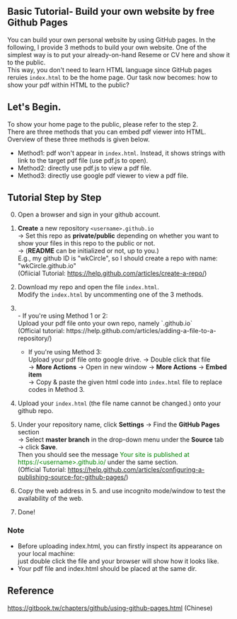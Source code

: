 ﻿## Basic Tutorial- Build your own website by free Github Pages
You can build your own personal website by using GitHub pages. In the following, I provide 3 methods to build your own website. One of the simplest way is to put your already-on-hand Reseme or CV here and show it to the public.</br>
This way, you don't need to learn HTML language since GitHub pages reruies `index.html` to be the home page. Our task now becomes: how to show your pdf within HTML to the public?

## Let's Begin.
To show your home page to the public, please refer to the step 2. </br>
There are three methods that you can embed pdf viewer into HTML. Overview of these three methods is given below.
- Method1: pdf won't appear in `index.html`. Instead, it shows strings with link to the target pdf file (use pdf.js to open).
- Method2: directly use pdf.js to view a pdf file.
- Method3: directly use google pdf viewer to view a pdf file.


## Tutorial Step by Step

0. Open a browser and sign in your github account.

1. **Create** a new repository `<username>.github.io` </br>
&rarr; Set this repo as **private/public** depending on whether you want to show your files in this repo to the public or not. </br>
&rarr; (**README** can be initialized or not, up to you.)</br>
E.g., my github ID is "wkCircle", so I should create a repo with name: "wkCircle.github.io"</br>
(Ofiicial Tutorial: https://help.github.com/articles/create-a-repo/)

2. Download my repo and open the file `index.html`. </br>
   Modify the `index.html` by uncommenting one of the 3 methods.

3. </br>
	- If you're using Method 1 or 2: </br>
	Upload your pdf file onto your own repo, namely `<usename>.github.io` </br> 
	(Official tutorial: https://help.github.com/articles/adding-a-file-to-a-repository/) </br>
	
	- If you're using Method 3: </br>
	Upload your pdf file onto google drive. &rarr; Double click that file</br>
	&rarr; **More Actions** &rarr; Open in new window &rarr; **More Actions** &rarr; **Embed item**</br>
	&rarr; Copy & paste the given html code into `index.html` file to replace codes in Method 3.</br>
   
4. Upload your `index.html` (the file name cannot be changed.) onto your github repo.

5. Under your repository name, click **Settings** &rarr; Find the **GitHub Pages** section </br> 
&rarr; Select **master branch** in the drop-down menu under the **Source** tab &rarr; click **Save**. </br> 
Then you should see the message <font color=Green>Your site is published at https://\<username\>.github.io/</font> under the same section. </br>
(Official Tutorial: https://help.github.com/articles/configuring-a-publishing-source-for-github-pages/)

6. Copy the web address in 5. and use incognito mode/window to test the availability of the web. 

7. Done!

### Note
- Before uploading index.html, you can firstly inspect its appearance on your local machine: </br>
just double click the file and your browser will show how it looks like. </br>
- Your pdf file and index.html should be placed at the same dir.</br>

## Reference
https://gitbook.tw/chapters/github/using-github-pages.html (Chinese)

